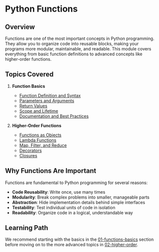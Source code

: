 # Python Functions

## Overview

Functions are one of the most important concepts in Python programming. They allow you to organize code into reusable blocks, making your programs more modular, maintainable, and readable. This module covers everything from basic function definitions to advanced concepts like higher-order functions.

## Topics Covered

1. **Function Basics**
   - [Function Definition and Syntax](01-functions-basics/)
   - [Parameters and Arguments](01-functions-basics/)
   - [Return Values](01-functions-basics/)
   - [Scope and Lifetime](01-functions-basics/)
   - [Documentation and Best Practices](01-functions-basics/)

2. **Higher-Order Functions**
   - [Functions as Objects](02-higher-order/)
   - [Lambda Functions](02-higher-order/)
   - [Map, Filter, and Reduce](02-higher-order/)
   - [Decorators](02-higher-order/)
   - [Closures](02-higher-order/)

## Why Functions Are Important

Functions are fundamental to Python programming for several reasons:

- **Code Reusability**: Write once, use many times
- **Modularity**: Break complex problems into smaller, manageable parts
- **Abstraction**: Hide implementation details behind simple interfaces
- **Testability**: Test individual units of code in isolation
- **Readability**: Organize code in a logical, understandable way

## Learning Path

We recommend starting with the basics in the [01-functions-basics](01-functions-basics/) section before moving on to the more advanced topics in [02-higher-order](02-higher-order/). 